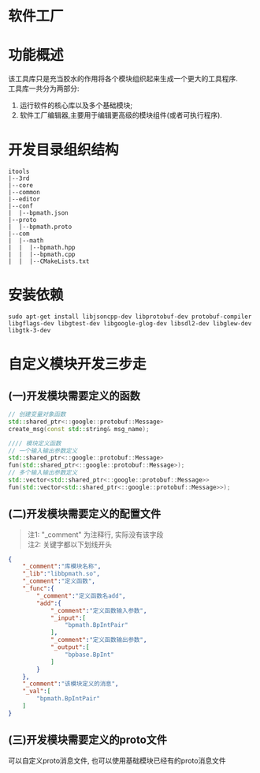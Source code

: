 # 软件工厂

# 功能概述
该工具库只是充当胶水的作用将各个模块组织起来生成一个更大的工具程序.  
工具库一共分为两部分:  
1. 运行软件的核心库以及多个基础模块; 
2. 软件工厂编辑器,主要用于编辑更高级的模块组件(或者可执行程序).

# 开发目录组织结构
```
itools
|--3rd
|--core
|--common
|--editor
|--conf
|  |--bpmath.json
|--proto
|  |--bpmath.proto
|--com
|  |--math
|  |  |--bpmath.hpp
|  |  |--bpmath.cpp
|  |  |--CMakeLists.txt
```

# 安装依赖
```shell
sudo apt-get install libjsoncpp-dev libprotobuf-dev protobuf-compiler libgflags-dev libgtest-dev libgoogle-glog-dev libsdl2-dev libglew-dev libgtk-3-dev
```

# 自定义模块开发三步走
## (一)开发模块需要定义的函数
```c++ 
// 创建变量对象函数
std::shared_ptr<::google::protobuf::Message> 
create_msg(const std::string& msg_name); 

//// 模块定义函数
// 一个输入输出参数定义
std::shared_ptr<::google::protobuf::Message> 
fun(std::shared_ptr<::google::protobuf::Message>);
// 多个输入输出参数定义
std::vector<std::shared_ptr<::google::protobuf::Message>> 
fun(std::vector<std::shared_ptr<::google::protobuf::Message>>);
```
## (二)开发模块需要定义的配置文件
> 注1: "_comment" 为注释行, 实际没有该字段  
> 注2: 关键字都以下划线开头
```json
{
    "_comment":"库模块名称",
    "_lib":"libbpmath.so",
    "_comment":"定义函数",
    "_func":{
        "_comment":"定义函数名add",
        "add":{
            "_comment":"定义函数输入参数",
            "_input":[
                "bpmath.BpIntPair"
            ],
            "_comment":"定义函数输出参数",
            "_output":[
                "bpbase.BpInt"
            ]
        }
    },
    "_comment":"该模块定义的消息",
    "_val":[
        "bpmath.BpIntPair"
    ]
}
```
## (三)开发模块需要定义的proto文件
可以自定义proto消息文件, 也可以使用基础模块已经有的proto消息文件
